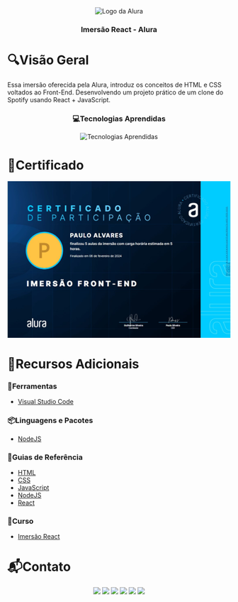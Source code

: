 <div align="center">
  <img height="100px" src="https://iconsverse.vercel.app/icons?i=alura" alt="Logo da Alura" />
  <h3 align="center">Imersão React - Alura</h3>
</div>

# 🔍Visão Geral
  Essa imersão oferecida pela Alura, introduz os conceitos de HTML e CSS voltados ao Front-End. Desenvolvendo um projeto prático de um clone do Spotify usando React + JavaScript.

<div align="center">
  <h3> 💻Tecnologias Aprendidas</h3>
  <img src="https://iconsverse.vercel.app/icons?i=html,css,js,nodejs,react" alt="Tecnologias Aprendidas">
</div>

# 🏅Certificado
<img src="assets/certificado.jpg" alt="Certificado do Curso">

# 🔗Recursos Adicionais
### 🔧Ferramentas
  - <a href="https://code.visualstudio.com/download">Visual Studio Code</a>

### 📦Linguagens e Pacotes
  - <a href="https://nodejs.org/en/download/package-manager">NodeJS</a>  

### 📖Guias de Referência
  - <a href="https://developer.mozilla.org/en-US/docs/Web/HTML">HTML</a>
  - <a href="https://developer.mozilla.org/en-US/docs/Web/CSS">CSS</a>
  - <a href="https://developer.mozilla.org/en-US/docs/Web/JavaScript">JavaScript</a>
  - <a href="https://nodejs.org/docs/latest/api/">NodeJS</a>
  - <a href="https://legacy.reactjs.org/docs/getting-started.html">React</a>

### 📎Curso
  - <a href="https://www.alura.com.br/promocao/imersao-front-end?utm_source=influenciadores&utm_medium=imersao-front-end&utm_campaign=alwayson">Imersão React</a>

# 📬Contato
<div align="center"> 
  <a href="https://github.com/Paulo-Alvares"><img src="https://img.shields.io/badge/GitHub-000000?style=for-the-badge&logo=github&logoColor=white"></a>
  <a href = "mailto:pauloalvares66@gmail.com"><img src="https://img.shields.io/badge/Gmail-D14836?style=for-the-badge&logo=gmail&logoColor=white"></a>
  <a href="https://www.linkedin.com/in/paulo-alvares/"><img src="https://img.shields.io/badge/-LinkedIn-%230077B5?style=for-the-badge&logo=linkedin&logoColor=white"></a> 
  <a href="https://www.instagram.com/paulo_10111/"><img src="https://img.shields.io/badge/-Instagram-%23E4405F?style=for-the-badge&logo=instagram&logoColor=white"></a>
  <a href="https://www.facebook.com/paulogabriel.alvares"><img src="https://img.shields.io/badge/Facebook-1877F2?style=for-the-badge&logo=facebook&logoColor=white"></a>
  <a href="https://codepen.io/Poulos-Alvares"><img src="https://img.shields.io/badge/Codepen-000000?style=for-the-badge&logo=codepen&logoColor=white"></a>
</div>
